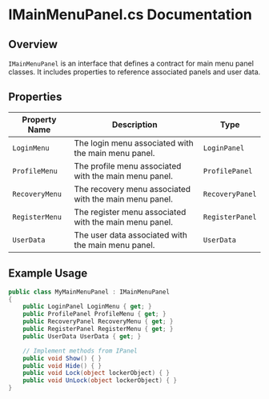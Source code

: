 
# IMainMenuPanel.cs Documentation

## Overview
`IMainMenuPanel` is an interface that defines a contract for main menu panel classes. It includes properties to reference associated panels and user data.

## Properties

| Property Name | Description | Type |
|---------------|-------------|------|
| `LoginMenu` | The login menu associated with the main menu panel. | `LoginPanel` |
| `ProfileMenu` | The profile menu associated with the main menu panel. | `ProfilePanel` |
| `RecoveryMenu` | The recovery menu associated with the main menu panel. | `RecoveryPanel` |
| `RegisterMenu` | The register menu associated with the main menu panel. | `RegisterPanel` |
| `UserData` | The user data associated with the main menu panel. | `UserData` |

## Example Usage

```csharp
public class MyMainMenuPanel : IMainMenuPanel
{
    public LoginPanel LoginMenu { get; }
    public ProfilePanel ProfileMenu { get; }
    public RecoveryPanel RecoveryMenu { get; }
    public RegisterPanel RegisterMenu { get; }
    public UserData UserData { get; }

    // Implement methods from IPanel
    public void Show() { }
    public void Hide() { }
    public void Lock(object lockerObject) { }
    public void UnLock(object lockerObject) { }
}
```
